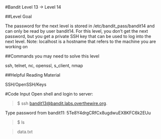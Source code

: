 #Bandit Level 13 → Level 14

##Level Goal

The password for the next level is stored in /etc/bandit_pass/bandit14 and can only be read by user bandit14. For this level, you don’t get the next password, but you get a private SSH key that can be used to log into the next level. Note: localhost is a hostname that refers to the machine you are working on

##Commands you may need to solve this level

ssh, telnet, nc, openssl, s_client, nmap

##Helpful Reading Material

SSH/OpenSSH/Keys

#Code Input
Open shell and login to server:
>$ ssh bandit13@bandit.labs.overthewire.org.

Type password from bandit11: 5Te8Y4drgCRfCx8ugdwuEX8KFC6k2EUu

>$ ls

> data.txt
